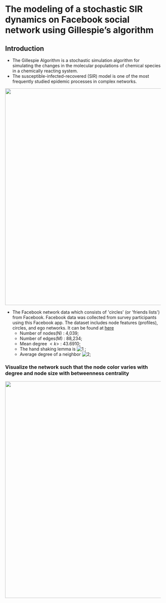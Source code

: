 The modeling of a stochastic SIR dynamics on Facebook social network using Gillespie’s algorithm
===
Introduction
---


* The Gillespie Algorithm is a stochastic simulation algorithm for simulating the changes in the molecular populations of chemical species in a chemically reacting system.
* The susceptible-infected-recovered (SIR) model is one of the most frequently studied epidemic processes in complex networks.

<p align="center"><img src = "https://github.com/ameliawu17/PersonalProject/blob/main/Gillespie%20SIR%20on%20Facebook%20network/SIR.png" width = 700><p>   
  
* The Facebook network data which consists of 'circles' (or 'friends lists') from Facebook. Facebook data was collected from survey participants using this Facebook app. The dataset includes node features (profiles), circles, and ego networks. It can be found at [here](https://snap.stanford.edu/data/ego-Facebook.html)  
    * Number of nodes(N) : 4,039; 
    * Number of edges(M) : 88,234; 
    * Mean degree $<k>$ :  43.6910; 
    * The hand shaking lemma is ![1](http://latex.codecogs.com/svg.latex?\\sum_{i=1}^{N}k_i=2M) ; 
    * Average degree of a neighbor ![2](http://latex.codecogs.com/svg.latex?\\frac{<k^2>}{<k>}=635);
  
### Visualize the network such that the node color varies with degree and node size with betweenness centrality
  
<p align="center"><img src = "https://github.com/ameliawu17/PersonalProject/blob/main/Gillespie%20SIR%20on%20Facebook%20network/FB_network.png" width = 700><p>  
  


  
